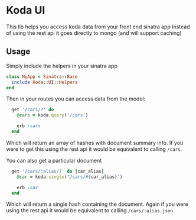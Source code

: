 # Koda UI
This lib helps you access koda data from your front end sinatra app
Instead of using the rest api it goes directly to mongo (and will support caching)

## Usage

Simply include the helpers in your sinatra app

```ruby
class MyApp < Sinatra::Base
  include Koda::UI::Helpers
end
```

Then in your routes you can access data from the model:

```ruby
  get '/cars/?' do
    @cars = koda.query('/cars')

    erb :cars
  end
```

Which will return an array of hashes with document summary info.
If you were to get this using the rest api it would be equivalent to calling `/cars`.

You can also get a particular document

```ruby
  get '/cars/:alias/?' do |car_alias|
    @car = koda.single("/cars/#{car_alias}")

    erb :car
  end
```

Which will return a single hash containing the document.
Again if you were using the rest api it would be equivalent to calling `/cars/:alias.json`.
